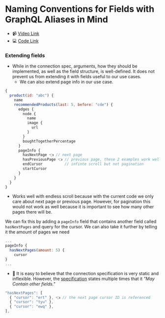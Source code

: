 # Naming Conventions for Fields with GraphQL Aliases in Mind

- 📹 [Video Link](https://egghead.io/lessons/graphql-extending-graphql-connections-with-additional-fields-and-arguments)
- 💻 [Code Link](https://github.com/nikgraf/designing-graphql-schemas-course/tree/master/lesson08)

### Extending fields

- While in the connection spec, arguments, how they should be implemented, as well as the field structure, is well-defined. It does not prevent us from extending it with fields useful to our use cases.
  - We can also extend page info in our use case.

```js
{
  product(id: "abc") {
    name
    recommendedProducts(last: 5, before: "cde") {
      edges {
        node {
          name
          image {
            url
          }
        }
        boughtTogetherPercentage
      }
      pageInfo {
        hasNextPage 👈 // next page
        hasPreviousPage 👈 // previous page, these 2 examples work well for
        endCursor          // infinte scroll but not pagination
        startCursor
      }
    }
  }
}
```

- Works well with endless scroll because with the current code we only care about next page or previous page. However, for pagination this would not work as well because it is important to see how many other pages there will be.

We can fix this by adding a `pageInfo` field that contains another field called `hasNextPages` and query for the cursor. We can also take it further by telling it the amount of pages we need

```js
...
pageInfo {
  hasNextPages(amount: 5) {
    cursor
}
...
```

- 🔮 It is easy to believe that the connection specification is very static and inflexible. However, the [specification](https://relay.dev/graphql/connections.htm#sec-Edge-Types.Fields) states multiple times that it _"May Contain other fields."_

```js
"hasNextPages": [
  { "cursor": "ert" }, 👈 // the next page cursor ID is referenced
  { "cursor": "tyu" },
  { "cursor": "ewq" },
],
```
